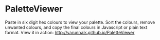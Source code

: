 PaletteViewer
=============

Paste in six digit hex colours to view your palette. Sort the colours, remove unwanted colours, and copy the final colours in Javascript or plain text format.
View it in action: http://varunnaik.github.io/PaletteViewer
